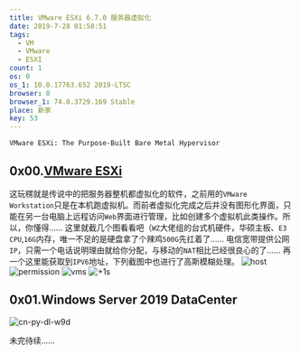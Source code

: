 ```yaml
---
title: VMware ESXi 6.7.0 服务器虚拟化
date: 2019-7-28 01:58:51
tags:
  - VM
  - VMware
  - ESXI
count: 1
os: 0
os_1: 10.0.17763.652 2019-LTSC
browser: 0
browser_1: 74.0.3729.169 Stable
place: 新家
key: 53
---
```

    VMware ESXi: The Purpose-Built Bare Metal Hypervisor
<!-- more -->
## 0x00.[VMware ESXi](https://www.vmware.com/products/esxi-and-esx.html)
这玩楞就是传说中的把服务器整机都虚拟化的软件，之前用的`VMware Workstation`只是在本机跑虚拟机。而前者虚拟化完成之后并没有图形化界面，只能在另一台电脑上远程访问`Web`界面进行管理，比如创建多个虚拟机此类操作。所以，你懂得……
这里就截几个图看看吧（`WZ`大佬组的台式机硬件，华硕主板、`E3 CPU`,`16G`内存，唯一不足的是硬盘拿了个辣鸡`500G`先扛着了……
电信宽带提供公网`IP`，只需一个电话说明理由就给你分配，与移动的`NAT`相比已经很良心的了……
再一个这里能获取到`IPV6`地址，下列截图中也进行了高斯模糊处理。
![host](https://i1.yuangezhizao.cn/Win-10/20190727235250.png!webp)
![permission](https://i1.yuangezhizao.cn/Win-10/20190728002659.jpg!webp)
![vms](https://i1.yuangezhizao.cn/Win-10/20190728003657.png!webp)
![+1s](https://i1.yuangezhizao.cn/Win-10/20190728004123.jpg!webp)

## 0x01.Windows Server 2019 DataCenter
![cn-py-dl-w9d](https://i1.yuangezhizao.cn/Win-10/20190728015602.png!webp)

未完待续……
